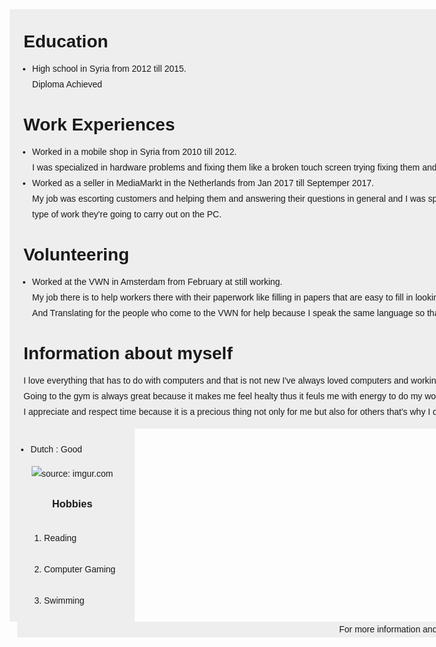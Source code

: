 <!DOCTYPE html>
<html lang="en">
<head>
    <meta charset="UTF-8">
    <meta name="viewport" content="width=device-width, initial-scale=1.0">
    <meta http-equiv="X-UA-Compatible" content="ie=edge">
	<style>
		body{
	font-family:Zilla Slab,sans-serif;
	line-height: 25px
}
.left{
	display: flex;
	flex-direction: column;
	background-color:#eee ;
	width:200px;
	height:980px;
	align-items: center;
	margin-left:50px;
}
.right{
	position:absolute;
	top:50px;
	left:290px;
	background-color:#eee;
	width:1500px;
}
.headersright{
	padding-left:10px;
}
footer{
	text-align: center;
	background-color:#eee;
	width:1500px;
	position: absolute;
	left:290px;
}
p{
	padding-left:10px;
}
@media screen and(max-width:360px){
  .right{
    width:100%;
  }
}
@media screen and(max-width:360px){
	.left{
		display:none;
	}
	</style>
    <title>CV</title>
</head>
<body>
	<div class="left"><img id="mypic" src="https://i.imgur.com/ritohV5.png" alt="Kenan's picture" width="150px" />
		<ul>Personal information
			<li>Name: Kenan </li><br>
			<li>Last Name: Alnakoula</li><br>
			<li>Date of Birth: 14/Feb/1997</li><br>
			<li>Place of Birth:<br>Damascus, Syria</li><br>
			<li>Address: Amsterdam</li><br>
			<li>Nationality: Syrian</li><br>
		</ul>
		<img src="https://i.imgur.com/z1m05t0.png" title="source: imgur.com" />
		<ul>Spoken Languages
			<li>Arabic : Native Language</li><br>
			<li>English : Very Good</li><br>
			<li>Dutch : Good</li>
		</ul>
		<img src="https://i.imgur.com/z1m05t0.png" title="source: imgur.com" />
		<h3>Hobbies</h3>
		<ol>
			<li>Reading</li><br>
			<li>Computer Gaming</li><br>
			<li>Swimming</li>
		</ol>
	</div>
	<div class="right">
		<h1 class="headersright">Education</h1>
		<ul>
			<li>High school in Syria from <time datetime="15/Sep/2012">2012</time> till <time datetime="17/May/2015">2015.</time><br>
			Diploma Achieved
		</ul>
		<h1 class="headersright">Work Experiences</h1>
		<ul>
			<li>Worked in a mobile shop in Syria from <time>2010</time> till <time>2012</time>.</li><aside> I was specialized in hardware problems and fixing them like a broken touch screen trying fixing them and replacing them, dead batteries etc..</aside>
		<li>Worked as a seller in MediaMarkt in the Netherlands from <time datetime="15/Jan/2017">Jan 2017</time> till <time datetime="24/Sep/2017">Septemper 2017.</time></li><aside>My job was escorting customers and helping them and answering their questions in general and I was specialized in computers so I can help someone choosing computer parts or helping them choose a pre-built PC's depending on what type of work they're going to carry out on the PC.</aside>
		</ul>
		<h1 class="headersright">Volunteering</h1>
		<ul>
			<li>Worked at the VWN in Amsterdam from <time datetime="03/Feb/2017">February</time> at still working.</li><aside>My job there is to help workers there with their paperwork like filling in papers that are easy to fill in looking to the fact that it is a bit complicated.<br>
			And Translating for the people who come to the VWN for help because I speak the same language so that helps breaking down the language barriers.
			</aside>
		</ul>
		<h1 class="headersright">Information about myself</h1>
		<p>I love everything that has to do with computers and that is not new I've always loved computers and working with them.<br>
		Going to the gym is always great because it makes me feel healty thus it feuls me with energy to do my work the best way I could.<br>
		I appreciate and respect time because it is a precious thing not only for me but also for others that's why I don't mess with it. 
		</p>
	</div>
	<div class="footerdiv">
	     <footer>For more information and Question you can Contact me via my email <a href="email.html">HERE</a></footer>
	</div>	
</body>
</html>
